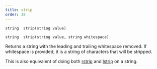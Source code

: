 ```yaml
---
title: strip
order: 38
---
```

`string  strip(string value)`

`string  strip(string value, string whitespace)`

Returns a string with the leading and trailing whitespace removed. If
whitespace is provided, it is a string of characters that will be stripped.

This is also equivalent of doing both [rstrip](./rstrip "Strips trailing whitespace from a string.") and [lstrip](./lstrip "Strips leading whitespace from a string.") on a string.
